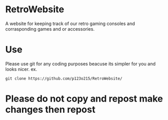 # RetroWebsite
A website for keeping track of our retro gaming consoles and corrasponding games and or accessories.

# Use
Please use git for any coding purposes beacuse its simpler for you and looks nicer.
ex. 
```shell
git clone https://github.com/p123o215/RetroWebsite/
```
# Please do not copy and repost make changes then repost
